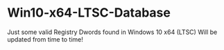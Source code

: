 # Win10-x64-LTSC-Database
Just some valid Registry Dwords found in Windows 10 x64 (LTSC)
Will be updated from time to time!

